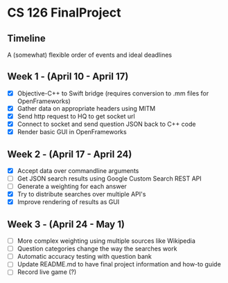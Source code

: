 # CS 126 FinalProject

## Timeline
A (somewhat) flexible order of events and ideal deadlines

## Week 1 - (April 10 - April 17)
- [x] Objective-C++ to Swift bridge (requires conversion to .mm files for OpenFrameworks)
- [x] Gather data on appropriate headers using MITM
- [x] Send http request to HQ to get socket url
- [x] Connect to socket and send question JSON back to C++ code
- [x] Render basic GUI in OpenFrameworks

## Week 2 - (April 17 - April 24)
- [x] Accept data over commandline arguments
- [ ] Get JSON search results using Google Custom Search REST API
- [ ] Generate a weighting for each answer
- [x] Try to distribute searches over multiple API's
- [x] Improve rendering of results as GUI

## Week 3 - (April 24 - May 1)
- [ ] More complex weighting using multiple sources like Wikipedia
- [ ] Question categories change the way the searches work
- [ ] Automatic accuracy testing with question bank
- [ ] Update README.md to have final project information and how-to guide
- [ ] Record live game (?)